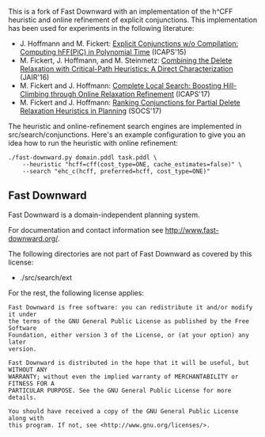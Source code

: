 This is a fork of Fast Downward with an implementation of the h^CFF heuristic and online refinement of explicit conjunctions. This implementation has been used for experiments in the following literature:

* J. Hoffmann and M. Fickert: [Explicit Conjunctions w/o Compilation: Computing hFF(PiC) in Polynomial Time](http://fai.cs.uni-saarland.de/hoffmann/papers/icaps15b.pdf) (ICAPS'15)
* M. Fickert, J. Hoffmann, and M. Steinmetz: [Combining the Delete Relaxation with Critical-Path Heuristics: A Direct Characterization](http://fai.cs.uni-saarland.de/hoffmann/papers/jair16.pdf) (JAIR'16)
* M. Fickert and J. Hoffmann: [Complete Local Search: Boosting Hill-Climbing through Online Relaxation Refinement](http://fai.cs.uni-saarland.de/hoffmann/papers/icaps17a.pdf) (ICAPS'17)
* M. Fickert and J. Hoffmann: [Ranking Conjunctions for Partial Delete Relaxation Heuristics in Planning](http://fai.cs.uni-saarland.de/hoffmann/papers/socs17b.pdf) (SOCS'17)

The heuristic and online-refinement search engines are implemented in src/search/conjunctions. Here's an example configuration to give you an idea how to run the heuristic with online refinement:

```
./fast-downward.py domain.pddl task.pddl \
	--heuristic "hcff=cff(cost_type=ONE, cache_estimates=false)" \
	--search "ehc_c(hcff, preferred=hcff, cost_type=ONE)"
```

## Fast Downward

Fast Downward is a domain-independent planning system.

For documentation and contact information see http://www.fast-downward.org/.

The following directories are not part of Fast Downward as covered by this
license:

* ./src/search/ext

For the rest, the following license applies:

```
Fast Downward is free software: you can redistribute it and/or modify it under
the terms of the GNU General Public License as published by the Free Software
Foundation, either version 3 of the License, or (at your option) any later
version.

Fast Downward is distributed in the hope that it will be useful, but WITHOUT ANY
WARRANTY; without even the implied warranty of MERCHANTABILITY or FITNESS FOR A
PARTICULAR PURPOSE. See the GNU General Public License for more details.

You should have received a copy of the GNU General Public License along with
this program. If not, see <http://www.gnu.org/licenses/>.
```
